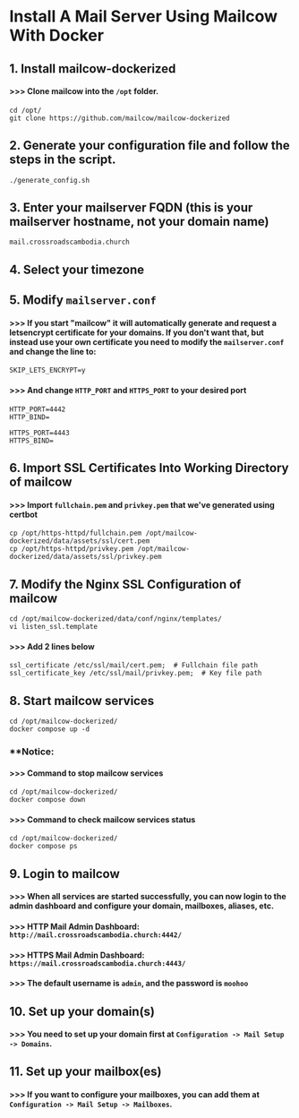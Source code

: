 # Install A Mail Server Using Mailcow With Docker
## 1. Install mailcow-dockerized
#### >>> Clone mailcow into the `/opt` folder.

```
cd /opt/
git clone https://github.com/mailcow/mailcow-dockerized
```

## 2. Generate your configuration file and follow the steps in the script.

```
./generate_config.sh
```

## 3. Enter your mailserver FQDN (this is your mailserver hostname, not your domain name)

```
mail.crossroadscambodia.church
```

## 4. Select your timezone

## 5. Modify `mailserver.conf`

#### >>> If you start "mailcow" it will automatically generate and request a letsencrypt certificate for your domains. If you don't want that, but instead use your own certificate you need to modify the `mailserver.conf` and change the line to:

```
SKIP_LETS_ENCRYPT=y
```

#### >>> And change `HTTP_PORT` and `HTTPS_PORT` to your desired port

```
HTTP_PORT=4442
HTTP_BIND=

HTTPS_PORT=4443
HTTPS_BIND=
```

## 6. Import SSL Certificates Into Working Directory of mailcow
#### >>> Import `fullchain.pem` and `privkey.pem` that we've generated using certbot

```
cp /opt/https-httpd/fullchain.pem /opt/mailcow-dockerized/data/assets/ssl/cert.pem
cp /opt/https-httpd/privkey.pem /opt/mailcow-dockerized/data/assets/ssl/privkey.pem
```

## 7. Modify the Nginx SSL Configuration of mailcow

```
cd /opt/mailcow-dockerized/data/conf/nginx/templates/
vi listen_ssl.template
```

#### >>> Add 2 lines below

```
ssl_certificate /etc/ssl/mail/cert.pem;  # Fullchain file path
ssl_certificate_key /etc/ssl/mail/privkey.pem;  # Key file path
```


## 8. Start mailcow services

```
cd /opt/mailcow-dockerized/
docker compose up -d
```

### **Notice:
#### >>> Command to stop mailcow services

```
cd /opt/mailcow-dockerized/
docker compose down
```

#### >>> Command to check mailcow services status

```
cd /opt/mailcow-dockerized/
docker compose ps
```

## 9. Login to mailcow

#### >>> When all services are started successfully, you can now login to the admin dashboard and configure your domain, mailboxes, aliases, etc.

#### >>> HTTP Mail Admin Dashboard: `http://mail.crossroadscambodia.church:4442/`

#### >>> HTTPS Mail Admin Dashboard: `https://mail.crossroadscambodia.church:4443/`

#### >>> The default username is `admin`, and the password is `moohoo`

## 10. Set up your domain(s)

#### >>> You need to set up your domain first at `Configuration -> Mail Setup -> Domains`.

## 11. Set up your mailbox(es)

#### >>> If you want to configure your mailboxes, you can add them at `Configuration -> Mail Setup -> Mailboxes`.

